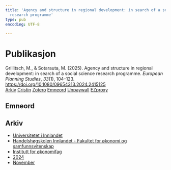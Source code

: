 ```yaml
---
title: 'Agency and structure in regional development: in search of a social science
  research programme'
type: pub
encoding: UTF-8

---
```

<h1>Publikasjon</h1>
<article id="csl-bib-container-42NEXF6C" class="csl-bib-container">
  <div class="csl-bib-body"> <div class="csl-entry">Grillitsch, M., &#38; Sotarauta, M. (2025). Agency and structure in regional development: in search of a social science research programme. <i>European Planning Studies</i>, <i>33</i>(1), 104–123. <a href="https://doi.org/10.1080/09654313.2024.2415125">https://doi.org/10.1080/09654313.2024.2415125</a></div> </div>
  <div class="csl-bib-buttons">
    <a href="#taxonomy-article-42NEXF6C" alt="archive" class="csl-bib-button">Arkiv</a>
    <a href="https://app.cristin.no/results/show.jsf?id=2318938" alt="Cristin" class="csl-bib-button">Cristin</a>
    <a href="http://zotero.org/groups/5881554/items/42NEXF6C" alt="Zotero" class="csl-bib-button">Zotero</a>
    <a href="#keywords-article-42NEXF6C" alt="keywords" class="csl-bib-button">Emneord</a>
    <a href="https://doi.org/10.1080/09654313.2024.2415125" alt="Unpaywall" class="csl-bib-button">Unpaywall</a>
    <a href="https://doi.org/10.1080/09654313.2024.2415125" alt="EZproxy" class="csl-bib-button">EZproxy</a>
  </div>
  <div id="csl-bib-meta-container-42NEXF6C"></div>
</article>
<div id="csl-bib-meta-42NEXF6C" class="csl-bib-meta">
  <article id="keywords-article-42NEXF6C" class="keywords-article">
    <h1>Emneord</h1>
    
  </article>
  <article id="taxonomy-article-42NEXF6C" class="taxonomy-article">
    <h1>Arkiv</h1>
    <ul>
      <li><a href="{{< params subfolder >}}nn/archive/?key=3DCRN523">Universitetet i Innlandet</a></li>
      <li><a href="{{< params subfolder >}}nn/archive/?key=DU8Q9LN9">Handelshøgskolen Innlandet - Fakultet for økonomi og samfunnsvitenskap</a></li>
      <li><a href="{{< params subfolder >}}nn/archive/?key=3IQA89I8">Institutt for økonomifag</a></li>
      <li><a href="{{< params subfolder >}}nn/archive/?key=ZM8AGK3A">2024</a></li>
      <li><a href="{{< params subfolder >}}nn/archive/?key=A2NGEDNX">November</a></li>
    </ul>
  </article>
</div>
